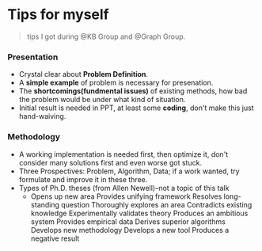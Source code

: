# Tips for myself

> tips I got during @KB Group and @Graph Group.

### Presentation

- Crystal clear about **Problem Definition**.
- A **simple example** of problem is necessary for presenation.
- The **shortcomings(fundmental issues)** of existing methods, how bad the problem would be under what kind of situation.
- Initial result is needed in PPT, at least some **coding**, don't make this just hand-waiving.


### Methodology

- A working implementation is needed first, then optimize it, don't consider many solutions first and even worse got stuck.
- Three Prospectives: Problem, Algorithm, Data; if a work wanted, try formulate and improve it in these three.
- Types of Ph.D. theses (from Allen Newell)–not a topic of this talk
  - Opens up new area
Provides unifying framework
Resolves long-standing question
Thoroughly explores an area
Contradicts existing knowledge
Experimentally validates theory
Produces an ambitious system
Provides empirical data
Derives superior algorithms
Develops new methodology
Develops a new tool
Produces a negative result
